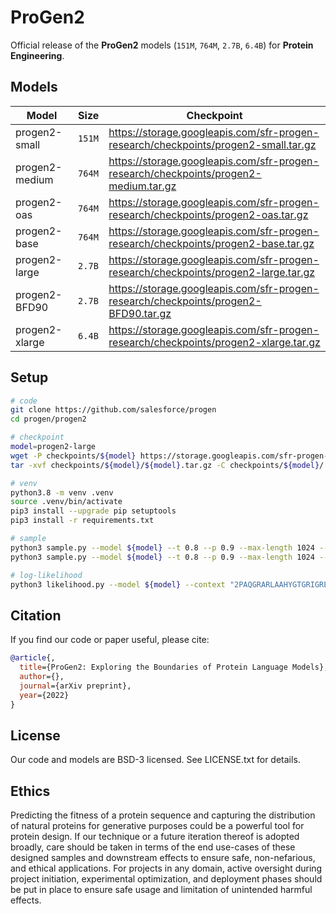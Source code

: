 # ProGen2
Official release of the **ProGen2** models (`151M`, `764M`, `2.7B`, `6.4B`) for **Protein Engineering**.

## Models

| Model | Size | Checkpoint |
| ------ | ------ | ---------- |
| progen2-small	   | `151M` | https://storage.googleapis.com/sfr-progen-research/checkpoints/progen2-small.tar.gz |
| progen2-medium   | `764M` | https://storage.googleapis.com/sfr-progen-research/checkpoints/progen2-medium.tar.gz |
| progen2-oas	     | `764M` | https://storage.googleapis.com/sfr-progen-research/checkpoints/progen2-oas.tar.gz |
| progen2-base     | `764M` | https://storage.googleapis.com/sfr-progen-research/checkpoints/progen2-base.tar.gz |
| progen2-large    | `2.7B` |  https://storage.googleapis.com/sfr-progen-research/checkpoints/progen2-large.tar.gz |
| progen2-BFD90    | `2.7B` | https://storage.googleapis.com/sfr-progen-research/checkpoints/progen2-BFD90.tar.gz |
| progen2-xlarge   | `6.4B` | https://storage.googleapis.com/sfr-progen-research/checkpoints/progen2-xlarge.tar.gz |

## Setup
```sh
# code
git clone https://github.com/salesforce/progen
cd progen/progen2

# checkpoint
model=progen2-large
wget -P checkpoints/${model} https://storage.googleapis.com/sfr-progen-research/checkpoints/${model}.tar.gz
tar -xvf checkpoints/${model}/${model}.tar.gz -C checkpoints/${model}/

# venv
python3.8 -m venv .venv
source .venv/bin/activate
pip3 install --upgrade pip setuptools
pip3 install -r requirements.txt

# sample
python3 sample.py --model ${model} --t 0.8 --p 0.9 --max-length 1024 --num-samples 2 --context "1" 
python3 sample.py --model ${model} --t 0.8 --p 0.9 --max-length 1024 --num-samples 2 --context "1" --device "cpu" --fp16 false

# log-likelihood
python3 likelihood.py --model ${model} --context "2PAQGRARLAAHYGTGRIGREVTVDERCRNLDRLEPSWELLRLLDDMGFIEGQNGLRRYVAEVFALDEPYDMTWRLRSLDEPHEVNAIEFAAPHERVYATLSERFFPDSVERDLRELVTRSLVEVDLGDPFTPPFVNSVYELRGASRRWVGVVRDVLAPDVLPCDATIRVLADAGTRAATRGLREILDTESGRVCVLGLHAALDAIADDRNEVSTSVAVADLEQCVALREAIRQITPRGAISVLVKGPLRTSGMRAQIAAVVHLRAKSSHLLPGGTDVVTFGAREFAIRSAANERKVVASMRLLALPGFAERSLCGLARPGVGRGRWEPAINVSVAADRDQIDLRVMGADVGDASVIFLKRDFRKLTEEFWRTHTDVPIEREDVSAQRTEPDNRWRWLVPCDDLVAPRLTVVPPRSVGHGM1"
```

## Citation
If you find our code or paper useful, please cite:
```bibtex
@article{,
  title={ProGen2: Exploring the Boundaries of Protein Language Models},
  author={},
  journal={arXiv preprint},
  year={2022}
}
```

## License
Our code and models are BSD-3 licensed. See LICENSE.txt for details.

## Ethics
Predicting the fitness of a protein sequence and capturing the distribution of natural proteins for generative purposes could be a powerful tool for protein design. If our technique or a future iteration thereof is adopted broadly, care should be taken in terms of the end use-cases of these designed samples and downstream effects to ensure safe, non-nefarious, and ethical applications. For projects in any domain, active oversight during project initiation, experimental optimization, and deployment phases should be put in place to ensure safe usage and limitation of unintended harmful effects.
